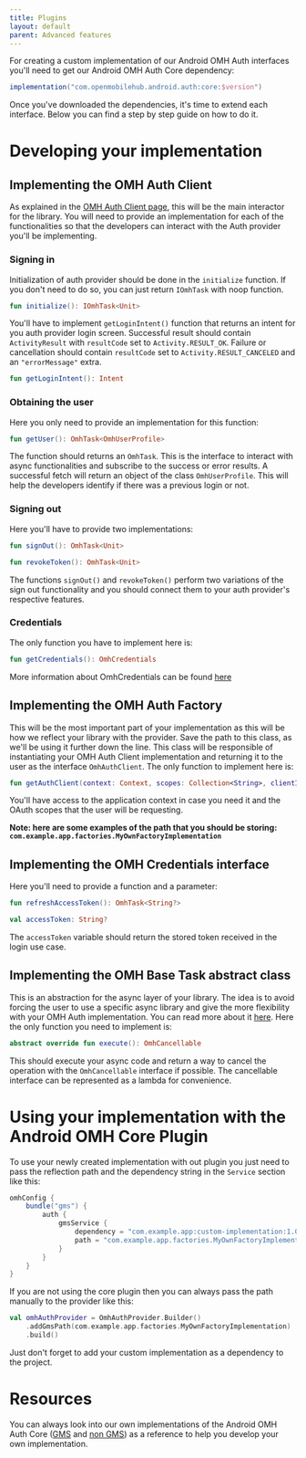 ```yaml
---
title: Plugins
layout: default
parent: Advanced features
---
```


For creating a custom implementation of our Android OMH Auth interfaces you'll need to get our
Android OMH Auth Core dependency:

```groovy
implementation("com.openmobilehub.android.auth:core:$version")
```

Once you've downloaded the dependencies, it's time to extend each interface. Below you can find a
step by step guide on how to do it.

# Developing your implementation

## Implementing the OMH Auth Client

As explained in
the [OMH Auth Client page](OMH-Auth-Client.md#obtaining-the-users-profile), this will
be the main interactor for the library. You will need to provide an implementation for each of the
functionalities so that the developers can interact with the Auth provider you'll be implementing.

### Signing in

Initialization of auth provider should be done in the `initialize` function. If you don't need to
do so, you can just return `IOmhTask` with noop function.

```kotlin
fun initialize(): IOmhTask<Unit>
```

You'll have to implement `getLoginIntent()` function that returns an intent for you auth
provider login screen.
Successful result should contain `ActivityResult` with `resultCode` set to `Activity.RESULT_OK`.
Failure or cancellation should contain `resultCode` set to `Activity.RESULT_CANCELED` and
an `"errorMessage"` extra.

```kotlin
fun getLoginIntent(): Intent
```

### Obtaining the user

Here you only need to provide an implementation for this function:

```kotlin
fun getUser(): OmhTask<OmhUserProfile>
```

The function should returns an `OmhTask`. This is the interface to interact with async
functionalities and subscribe to the success or error results. A successful fetch will return an
object of the class `OmhUserProfile`. This will help the developers identify if there was a previous
login or not.

### Signing out

Here you'll have to provide two implementations:

```kotlin
fun signOut(): OmhTask<Unit>

fun revokeToken(): OmhTask<Unit>
```

The functions `signOut()` and `revokeToken()` perform two variations of the sign out functionality
and you should connect them to your auth provider's respective features.

### Credentials

The only function you have to implement here is:

```kotlin
fun getCredentials(): OmhCredentials
```

More information about OmhCredentials can be found [here](./OMH-Credentials.md)

## Implementing the OMH Auth Factory

This will be the most important part of your implementation as this will be how we reflect your
library with the provider. Save the path to this class, as we'll be using it further down the line.
This class will be responsible of instantiating your OMH Auth Client implementation and returning it
to the user as the interface `OmhAuthClient`. The only function to implement here is:

```kotlin
fun getAuthClient(context: Context, scopes: Collection<String>, clientId: String): OmhAuthClient
```

You'll have access to the application context in case you need it and the OAuth scopes that the user
will be requesting.

**Note: here are some examples of the path that you should be
storing: `com.example.app.factories.MyOwnFactoryImplementation`**

## Implementing the OMH Credentials interface

Here you'll need to provide a function and a parameter:

```kotlin
fun refreshAccessToken(): OmhTask<String?>

val accessToken: String?
```

The `accessToken` variable should return the stored token received in the login use case.

## Implementing the OMH Base Task abstract class

This is an abstraction for the async layer of your library. The idea is to avoid forcing the user to
use a specific async library and give the more flexibility with your OMH Auth implementation. You
can read more about it [here](OMH-Task.md). Here the only function you need to
implement is:

```kotlin
abstract override fun execute(): OmhCancellable
```

This should execute your async code and return a way to cancel the operation with
the `OmhCancellable` interface if possible. The cancellable interface can be represented as a lambda
for convenience.

# Using your implementation with the Android OMH Core Plugin

To use your newly created implementation with out plugin you just need to pass the reflection path
and the dependency string in the `Service` section like this:

```groovy
omhConfig {
    bundle("gms") {
        auth {
            gmsService {
                dependency = "com.example.app:custom-implementation:1.0"
                path = "com.example.app.factories.MyOwnFactoryImplementation"
            }
        }
    }
}
```

If you are not using the core plugin then you can always pass the path manually to the provider like
this:

```kotlin
val omhAuthProvider = OmhAuthProvider.Builder()
    .addGmsPath(com.example.app.factories.MyOwnFactoryImplementation)
    .build()
```

Just don't forget to add your custom implementation as a dependency to the project.

# Resources

You can always look into our own implementations of the Android OMH Auth
Core ([GMS](https://github.com/openmobilehub/android-omh-auth/tree/main/packages/plugin-google-gms) and [non GMS](https://github.com/openmobilehub/android-omh-auth/tree/main/packages/plugin-google-non-gms)) as a
reference to help you develop your own implementation.
